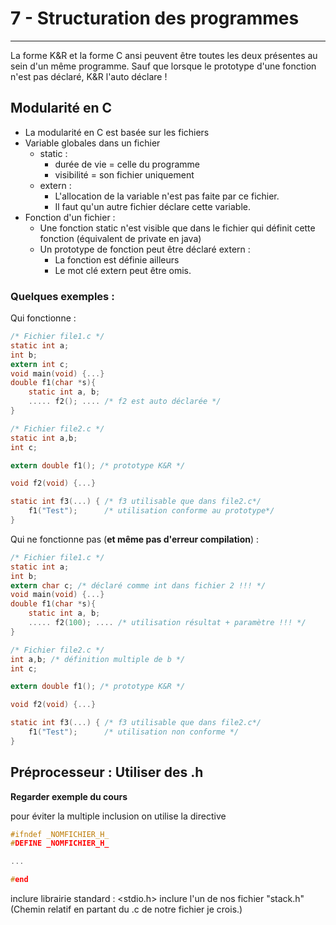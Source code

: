 # 7 - Structuration des programmes
---

La forme K&R et la forme C ansi peuvent être toutes les deux présentes au sein d'un même programme.
Sauf que lorsque le prototype d'une fonction n'est pas déclaré, K&R l'auto déclare !

## Modularité en C
- La modularité en C est basée sur les fichiers
- Variable globales dans un fichier
	- static : 
		- durée de vie = celle du programme
		- visibilité = son fichier uniquement
	- extern :
		- L'allocation de la variable n'est pas faite par ce fichier.
		- Il faut qu'un autre fichier déclare cette variable.
- Fonction d'un fichier :
	- Une fonction static n'est visible que dans le fichier qui définit cette fonction (équivalent de private en java)
	- Un prototype de fonction peut être déclaré extern :
		- La fonction est définie ailleurs
		- Le mot clé extern peut être omis.

### Quelques exemples :

Qui fonctionne :
```C
/* Fichier file1.c */
static int a;
int b;
extern int c;
void main(void) {...}
double f1(char *s){
	static int a, b;
	..... f2(); .... /* f2 est auto déclarée */
}

/* Fichier file2.c */
static int a,b;
int c;

extern double f1(); /* prototype K&R */

void f2(void) {...}

static int f3(...) { /* f3 utilisable que dans file2.c*/
	f1("Test");      /* utilisation conforme au prototype*/
}
```

Qui ne fonctionne pas (**et même pas d'erreur compilation**) :

```C
/* Fichier file1.c */
static int a;
int b;
extern char c; /* déclaré comme int dans fichier 2 !!! */
void main(void) {...}
double f1(char *s){
	static int a, b;
	..... f2(100); .... /* utilisation résultat + paramètre !!! */
}

/* Fichier file2.c */
int a,b; /* définition multiple de b */
int c;

extern double f1(); /* prototype K&R */

void f2(void) {...}

static int f3(...) { /* f3 utilisable que dans file2.c*/
	f1("Test");      /* utilisation non conforme */
}
```

## Préprocesseur : Utiliser des .h

**Regarder exemple du cours**

pour éviter la multiple inclusion on utilise la directive 
```C
#ifndef _NOMFICHIER_H_
#DEFINE _NOMFICHIER_H_

...

#end
```

inclure librairie standard : <stdio.h>
inclure l'un de nos fichier "stack.h" (Chemin relatif en partant du .c de notre fichier je crois.)